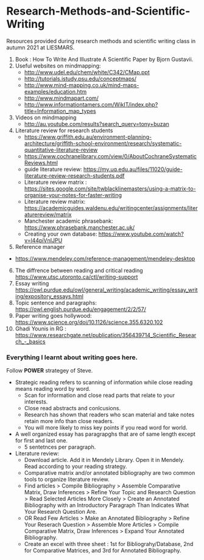 # Research-Methods-and-Scientific-Writing
Resources provided during research methods and scientific writing class in autumn 2021 at LIESMARS.

1. Book : How To Write And Illustrate A Scientific Paper by Bjorn Gustavii.
2. Useful websites on mindmapping:
    * http://www.udel.edu/chem/white/C342/CMap.ppt
    * http://tutorials.istudy.psu.edu/conceptmaps/
    * http://www.mind-mapping.co.uk/mind-maps-examples/education.htm
    * http://www.mindmapart.com/
    * http://www.informationtamers.com/WikIT/index.php?title=Information_map_types
3. Videos on mindmapping
   * http://au.youtube.com/results?search_query=tony+buzan
4. Literature review for research students
   * https://www.griffith.edu.au/environment-planning-architecture/griffith-school-environment/research/systematic-quantitative-literature-review
   * https://www.cochranelibrary.com/view/0/AboutCochraneSystematicReviews.html
   * guide literature review: https://my.uq.edu.au/files/11020/guide-literature-review-research-students.pdf
   * Literature review matrix : https://sites.google.com/site/twblacklinemasters/using-a-matrix-to-organise-your-notes-for-faster-writing
   * Literature review matrix: https://academicguides.waldenu.edu/writingcenter/assignments/literaturereview/matrix
   * Manchester academic phrasebank: https://www.phrasebank.manchester.ac.uk/
   * Creating your own database: https://www.youtube.com/watch?v=l44piVnIJPU
 5. Reference manager
   * https://www.mendeley.com/reference-management/mendeley-desktop
 6. The diffrence between reading and critical reading https://www.utsc.utoronto.ca/ctl/writing-support
 7. Essay writing https://owl.purdue.edu/owl/general_writing/academic_writing/essay_writing/expository_essays.html
 8. Topic sentence and paragraphs: https://owl.english.purdue.edu/engagement/2/2/57/
 9. Paper writing goes hollywood: https://www.science.org/doi/10.1126/science.355.6320.102
 10. Ghadi Younis in RG : https://www.researchgate.net/publication/356439714_Scientific_Research_-_basics



### Everything I learnt about writing goes here.
Follow **POWER** strategey of Steve.
* Strategic reading refers to scanning of information while close reading means reading word by word.
    * Scan for information and close read parts that relate to your interests.
    * Close read abstracts and conlcusions.
    * Research has shown that readers who scan material and take notes retain more info than close readers.
    * You will more likely to miss key points if you read word for world.
* A well organized essay has paragrapghs that are of same length except for first and last one.
    * 5 sentetnces per paragraph.
* Literature review:
    * Download article. Add it in Mendely Library. Open it in Mendely. Read according to your reading strategy.
    * Comparative matrix and/or annotated bibliography are two common tools to organize literature review.
    * Find articles > Compile Bibliography > Assemble Comparative Matrix, Draw Inferences > Refine Your Topic and Research Question > Read Selected Articles More Closely > Create an Annotated Bibliography with an Introductory Paragraph Than Indicates What Your Research Question Are.
    * OR Read Few Articles > Make an Annotated Bibliography > Refine Your Reserach Question > Assemble More Articles > Compile Comparative Matrix, Draw Inferences > Expand Your Annotated Bibliography.
    * Create an excel with three sheet : 1st for Bibliograhy/Database, 2nd for Comparative Matrices, and 3rd for Annotated Bibliography.

